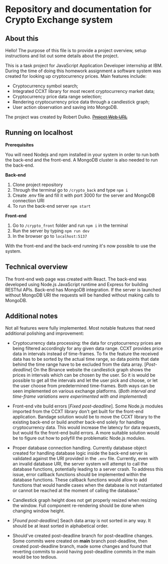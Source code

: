 # Repository and documentation for Crypto Exchange system 

## About this
Hello! The purpose of this file is to provide a project overview, setup instructions and list out some details about the project. 

This is a task project for JavaScript Application Developer internship at IBM. During the time of doing this homework assignment a software system was created for looking up cryptocurrency prices. Main features include:
 - Cryptocurrency symbol search;
 - Integrated CCXT library for most recent cryptocurrency market data;
 - Cryptocurrency price data range selection;
 - Rendering cryptocurrency price data through a candlestick graph;
 - User action observation and saving into MongoDB.

The project was created by Robert Dulko.
~~[Project Web URL](https://github.com/OverlyDevoted/crypto_exchange)~~

## Running on localhost
**Prerequisites**

You will need Nodejs and npm installed in your system in order to run both the back-end and the front-end. A MongoDB cluster is also needed to run the back-end. 

**Back-end** 

 1. Clone project repository
 2. Through the terminal go to `/crypto_back` and type `npm i`  
 3. Create .env file and fill it with port 3000 for the server and MongoDB connection URI
 4. To run the back-end server `npm start`

**Front-end**

 1. Go to `/crypto_front` folder and run `npm i` in the terminal
 2. Run the server by typing `npm run dev`
 3. In the browser go to `localhost:5137`

With the front-end and the back-end running it's now possible to use the system.

## Technical overview
The front-end web page was created with React. 
The back-end was developed using Node.js JavaScript runtime and Express for building RESTful APIs. Back-end has MongoDB integration. If the server is launched without MongoDB URI the requests will be handled without making calls to MongoDB. 

## Additional notes
Not all features were fully implemented. Most notable features that need additional polishing and improvement:

 - Cryptocurrency data processing: the data for cryptocurrency prices
   are being filtered accordingly for any given data range. CCXT
   provides price data in intervals instead of time-frames. To fix the
   feature the received data has to be sorted by the actual time range,
   so data points that date behind the time range have to be excluded
   from the data array. [*Post-deadline*] On the Binance website the candlestick
   graph shows the prices in intervals which can be chosen by the user. So
   it is would be possible to get all the intervals and let the user pick and choose,
   or let the user choose from predetermined time-frames. Both ways can be seen implemented
   on various exchange platforms. (*Both interval and time-frame variations were 
   experimented with and implemented*) 
 
 - Front-end vite build errors [*Fixed post-deadline*]. Some Node.js modules imported from the
   CCXT library don't get built for the front-end application. Bandage
   solution would be to move the CCXT library to the existing back-end
   or build another back-end solely for handling cryptocurrency data.
   This would increase the latency for data requests, but would fix the
   front-end build errors. A more suitable solution would be to figure
   out how to polyfill the problematic Node.js modules.
   
 - Proper database connection handling. Currently database object created for
   handling database logic inside the back-end server is validated against the URI provided in the `.env` file. Currently, even with an invalid database URI, the server system will attempt to call the database functions, potentially leading to a server crash. To address this issue, error callback functions should be implemented within the database functions. These callback functions would allow to add functions that would handle cases when the database is not instantiated or cannot be reached at the moment of calling the database."
   
 - Candlestick graph height does not get properly resized when resizing
   the window. Full  component re-rendering should be done when changing
   window height.

 - [*Found post-deadline*] Seach data array is not sorted in any way. It should be at least sorted in alphabetical order.  

 - Should've created post-deadline branch for post-deadline changes. Some commits were created on **main** branch post-deadline, then created post-deadline branch, made some changes and found that reverting commits to avoid having post-deadline commits in the main would be too tedious.